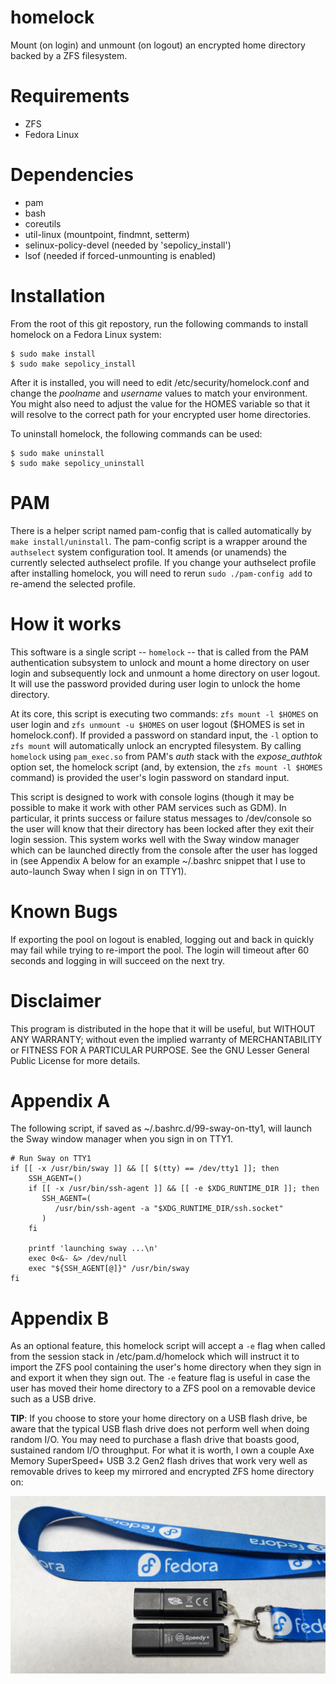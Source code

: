 # homelock

Mount (on login) and unmount (on logout) an encrypted home directory backed by a ZFS filesystem.

# Requirements

- ZFS
- Fedora Linux

# Dependencies

- pam
- bash
- coreutils
- util-linux (mountpoint, findmnt, setterm)
- selinux-policy-devel (needed by 'sepolicy\_install')
- lsof (needed if forced-unmounting is enabled)

# Installation

From the root of this git repostory, run the following commands to install homelock on a Fedora Linux system:

    $ sudo make install
    $ sudo make sepolicy_install

After it is installed, you will need to edit /etc/security/homelock.conf and change the *poolname* and *username* values to match your environment. You might also need to adjust the value for the HOMES variable so that it will resolve to the correct path for your encrypted user home directories.

To uninstall homelock, the following commands can be used:

    $ sudo make uninstall
    $ sudo make sepolicy_uninstall

# PAM

There is a helper script named pam-config that is called automatically by `make install/uninstall`. The pam-config script is a wrapper around the `authselect` system configuration tool. It amends (or unamends) the currently selected authselect profile. If you change your authselect profile after installing homelock, you will need to rerun `sudo ./pam-config add` to re-amend the selected profile.

# How it works

This software is a single script -- `homelock` -- that is called from the PAM authentication subsystem to unlock and mount a home directory on user login and subsequently lock and unmount a home directory on user logout. It will use the password provided during user login to unlock the home directory.
 
At its core, this script is executing two commands: `zfs mount -l $HOMES` on user login and `zfs unmount -u $HOMES` on user logout ($HOMES is set in homelock.conf). If provided a password on standard input, the `-l` option to `zfs mount` will automatically unlock an encrypted filesystem. By calling `homelock` using `pam_exec.so` from PAM's *auth* stack with the *expose_authtok* option set, the homelock script (and, by extension, the `zfs mount -l $HOMES` command) is provided the user's login password on standard input.

This script is designed to work with console logins (though it may be possible to make it work with other PAM services such as GDM). In particular, it prints success or failure status messages to /dev/console so the user will know that their directory has been locked after they exit their login session. This system works well with the Sway window manager which can be launched directly from the console after the user has logged in (see Appendix A below for an example ~/.bashrc snippet that I use to auto-launch Sway when I sign in on TTY1).

# Known Bugs

If exporting the pool on logout is enabled, logging out and back in quickly may fail while trying to re-import the pool. The login will timeout after 60 seconds and logging in will succeed on the next try.

# Disclaimer

This program is distributed in the hope that it will be useful, but WITHOUT ANY WARRANTY; without even the implied warranty of MERCHANTABILITY or FITNESS FOR A PARTICULAR PURPOSE. See the GNU Lesser General Public License for more details.

# Appendix A

The following script, if saved as ~/.bashrc.d/99-sway-on-tty1, will launch the Sway window manager when you sign in on TTY1.

    # Run Sway on TTY1
    if [[ -x /usr/bin/sway ]] && [[ $(tty) == /dev/tty1 ]]; then
        SSH_AGENT=()
        if [[ -x /usr/bin/ssh-agent ]] && [[ -e $XDG_RUNTIME_DIR ]]; then
           SSH_AGENT=(
              /usr/bin/ssh-agent -a "$XDG_RUNTIME_DIR/ssh.socket"
           ) 
        fi

        printf 'launching sway ...\n'
        exec 0<&- &> /dev/null
        exec "${SSH_AGENT[@]}" /usr/bin/sway
    fi

# Appendix B

As an optional feature, this homelock script will accept a `-e` flag when called from the session stack in /etc/pam.d/homelock which will instruct it to import the ZFS pool containing the user's home directory when they sign in and export it when they sign out. The `-e` feature flag is useful in case the user has moved their home directory to a ZFS pool on a removable device such as a USB drive.

**TIP**: If you choose to store your home directory on a USB flash drive, be aware that the typical USB flash drive does not perform well when doing random I/O. You may need to purchase a flash drive that boasts good, sustained random I/O throughput. For what it is worth, I own a couple Axe Memory SuperSpeed+ USB 3.2 Gen2 flash drives that work very well as removable drives to keep my mirrored and encrypted ZFS home directory on:

![Axe Memory SuperSpeed+ USB 3.2 Gen2 flash drives](./axe-usb-drives.jpg)
